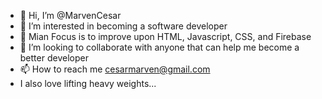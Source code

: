 - 👋 Hi, I’m @MarvenCesar
- 👀 I’m interested in becoming a software developer
- 🌱 Mian Focus is to improve upon HTML, Javascript, CSS, and Firebase
- 💞️ I’m looking to collaborate with anyone that can help me become a better developer
- 📫 How to reach me cesarmarven@gmail.com
- I also love lifting heavy weights...
